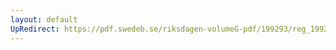 ```yaml
---
layout: default
UpRedirect: https://pdf.swedeb.se/riksdagen-volumeG-pdf/199293/reg_199293/reg_199293_0151.pdf
---
```

